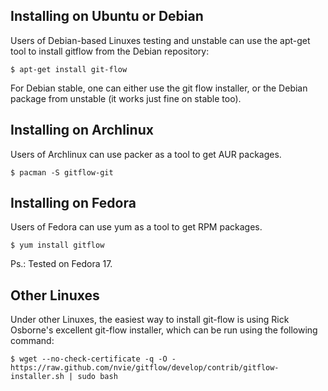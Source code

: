 Installing on Ubuntu or Debian
------------------------------
Users of Debian-based Linuxes testing and unstable can use the apt-get tool to
install gitflow from the Debian repository:

    $ apt-get install git-flow

For Debian stable, one can either use the git flow installer, or the Debian package
from unstable (it works just fine on stable too).

Installing on Archlinux
------------------------------
Users of Archlinux can use packer as a tool to get AUR packages.

    $ pacman -S gitflow-git

Installing on Fedora
------------------------------
Users of Fedora can use yum as a tool to get RPM packages.

    $ yum install gitflow

Ps.: Tested on Fedora 17.

Other Linuxes
-------------
Under other Linuxes, the easiest way to install git-flow is using Rick Osborne's
excellent git-flow installer, which can be run using the following command:

    $ wget --no-check-certificate -q -O - https://raw.github.com/nvie/gitflow/develop/contrib/gitflow-installer.sh | sudo bash
